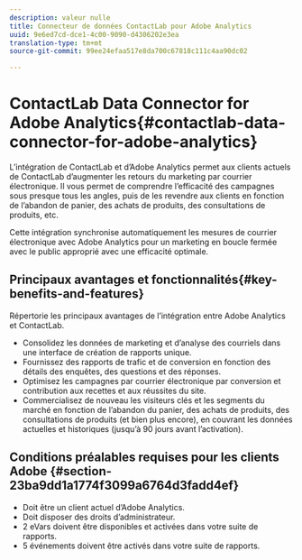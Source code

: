 ```yaml
---
description: valeur nulle
title: Connecteur de données ContactLab pour Adobe Analytics
uuid: 9e6ed7cd-dce1-4c00-9090-d4306202e3ea
translation-type: tm+mt
source-git-commit: 99ee24efaa517e8da700c67818c111c4aa90dc02

---
```



# ContactLab Data Connector for Adobe Analytics{#contactlab-data-connector-for-adobe-analytics}

L’intégration de ContactLab et d’Adobe Analytics permet aux clients actuels de ContactLab d’augmenter les retours du marketing par courrier électronique. Il vous permet de comprendre l’efficacité des campagnes sous presque tous les angles, puis de les revendre aux clients en fonction de l’abandon de panier, des achats de produits, des consultations de produits, etc.

Cette intégration synchronise automatiquement les mesures de courrier électronique avec Adobe Analytics pour un marketing en boucle fermée avec le public approprié avec une efficacité optimale.

## Principaux avantages et fonctionnalités{#key-benefits-and-features}

Répertorie les principaux avantages de l’intégration entre Adobe Analytics et ContactLab.

* Consolidez les données de marketing et d’analyse des courriels dans une interface de création de rapports unique.
* Fournissez des rapports de trafic et de conversion en fonction des détails des enquêtes, des questions et des réponses.
* Optimisez les campagnes par courrier électronique par conversion et contribution aux recettes et aux réussites du site.
* Commercialisez de nouveau les visiteurs clés et les segments du marché en fonction de l’abandon du panier, des achats de produits, des consultations de produits (et bien plus encore), en couvrant les données actuelles et historiques (jusqu’à 90 jours avant l’activation).

## Conditions préalables requises pour les clients Adobe {#section-23ba9dd1a1774f3099a6764d3fadd4ef}

* Doit être un client actuel d’Adobe Analytics.
* Doit disposer des droits d’administrateur.
* 2 eVars doivent être disponibles et activées dans votre suite de rapports.
* 5 événements doivent être activés dans votre suite de rapports.
